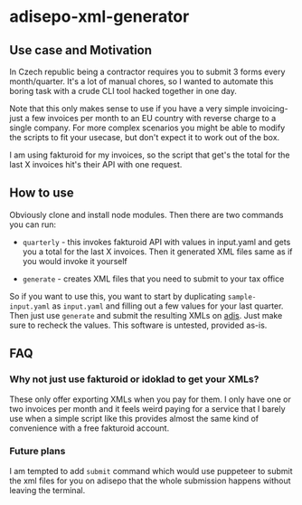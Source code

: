 # adisepo-xml-generator

## Use case and Motivation

In Czech republic being a contractor requires you to submit 3 forms every month/quarter. It's a lot of manual chores, so I wanted to automate this boring task with a crude CLI tool hacked together in one day.

Note that this only makes sense to use if you have a very simple invoicing-just a few invoices per month to an EU country with reverse charge to a single company. For more complex scenarios you might be able to modify the scripts to fit your usecase, but don't expect it to work out of the box.

I am using fakturoid for my invoices, so the script that get's the total for the last X invoices hit's their API with one request.

## How to use

Obviously clone and install node modules. Then there are two commands you can run:

- `quarterly` - this invokes fakturoid API with values in input.yaml and gets you a total for the last X invoices. Then it generated XML files same as if you would invoke it yourself

- `generate` - creates XML files that you need to submit to your tax office

So if you want to use this, you want to start by duplicating `sample-input.yaml` as `input.yaml` and filling out a few values for your last quarter.
Then just use `generate` and submit the resulting XMLs on [adis](https://adisepo.mfcr.cz/adistc/adis/idpr_epo/epo2/uvod/vstup_expert.faces). Just make sure to recheck the values. This software is untested, provided as-is.

## FAQ

### Why not just use fakturoid or idoklad to get your XMLs?

These only offer exporting XMLs when you pay for them. I only have one or two invoices per month and it feels weird paying for a service that I barely use when a simple script like this provides almost the same kind of convenience with a free fakturoid account.

### Future plans

I am tempted to add `submit` command which would use puppeteer to submit the xml files for you on adisepo that the whole submission happens without leaving the terminal.